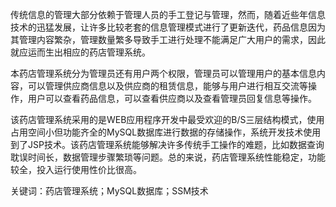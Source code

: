 传统信息的管理大部分依赖于管理人员的手工登记与管理，然而，随着近些年信息技术的迅猛发展，让许多比较老套的信息管理模式进行了更新迭代，药品信息因为其管理内容繁杂，管理数量繁多导致手工进行处理不能满足广大用户的需求，因此就应运而生出相应的药店管理系统。

本药店管理系统分为管理员还有用户两个权限，管理员可以管理用户的基本信息内容，可以管理供应商信息以及供应商的租赁信息，能够与用户进行相互交流等操作，用户可以查看药品信息，可以查看供应商以及查看管理员回复信息等操作。

该药店管理系统采用的是WEB应用程序开发中最受欢迎的B/S三层结构模式，使用占用空间小但功能齐全的MySQL数据库进行数据的存储操作，系统开发技术使用到了JSP技术。该药店管理系统能够解决许多传统手工操作的难题，比如数据查询耽误时间长，数据管理步骤繁琐等问题。总的来说，药店管理系统性能稳定，功能较全，投入运行使用性价比很高。 

关键词：药店管理系统；MySQL数据库；SSM技术
